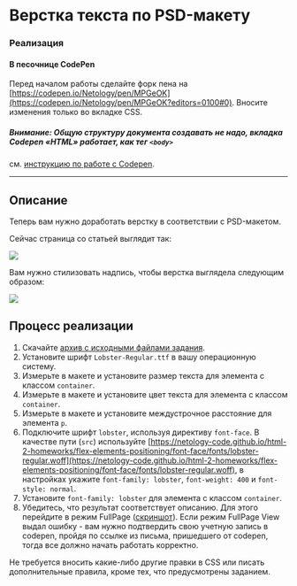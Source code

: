# Верстка текста по PSD-макету

### Реализация

#### В песочнице CodePen

Перед началом работы сделайте форк пена на [https://codepen.io/Netology/pen/MPGeOK](https://codepen.io/Netology/pen/MPGeOK?editors=0100#0). Вносите изменения только во вкладке CSS.

##### Внимание: Общую структуру документа создавать не надо, вкладка Codepen «HTML» работает, как тег `<body>`
см. [инструкцию по работе с Codepen](https://github.com/netology-code/guides/tree/master/codepen).

---

## Описание

Теперь вам нужно доработать верстку в соответствии с PSD-макетом.

Сейчас страница со статьей выглядит так:

![](https://netology-code.github.io/html-2-homeworks/sources/4-2/font-face-before.jpg)

Вам нужно стилизовать надпись, чтобы верстка выглядела следующим образом:

![](https://netology-code.github.io/html-2-homeworks/sources/4-2/font-face-after.jpg)

## Процесс реализации

1. Скачайте [архив с исходными файлами задания](https://netology-code.github.io/html-2-homeworks/flex-elements-positioning/font-face/materials/task-4-2.zip).
2. Установите шрифт `Lobster-Regular.ttf` в вашу операционную систему.
3. Измерьте в макете и установите размер текста для элемента с классом `container`.
4. Измерьте в макете и установите цвет текста для элемента с классом `container`.
5. Измерьте в макете и установите междустрочное расстояние для элемента `p`.
6. Подключите шрифт `lobster`, используя директиву `font-face`. В качестве пути (`src`) используйте [https://netology-code.github.io/html-2-homeworks/flex-elements-positioning/font-face/fonts/lobster-regular.woff](https://netology-code.github.io/html-2-homeworks/flex-elements-positioning/font-face/fonts/lobster-regular.woff), в настройках укажите `font-family: lobster`, `font-weight: 400` и `font-style: normal`.
7. Установите `font-family: lobster` для элемента с классом `container`.
8. Убедитесь, что результат соответствует описанию. Для этого перейдите в режим FullPage ([скриншот](/sources/screen.md)). Если режим FullPage View выдал ошибку - вам нужно подтвердить свою учетную запись в codepen, пройдя по ссылке из письма, пришедшего от codepen, тогда все должно начать работать корректно.


Не требуется вносить какие-либо другие правки в CSS или писать дополнительные правила, кроме тех, что предусмотрены заданием.
